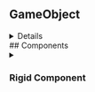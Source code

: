 ## GameObject
<details>
  <sumary><h3>Tag</h3></sumary>
  Tags are a way to mark and categorize GameObjects
</details>
## Components
<details>
  <summary><h3>Rigid Component</h3></summary>
  
  <details>
    <summary>Force Modes:</summary>
    <img src="https://github.com/dvcdung/unity_learning_materials/blob/master/force-modes.png" alt="forcemodes" width="500"/>
  </details>
</details>
